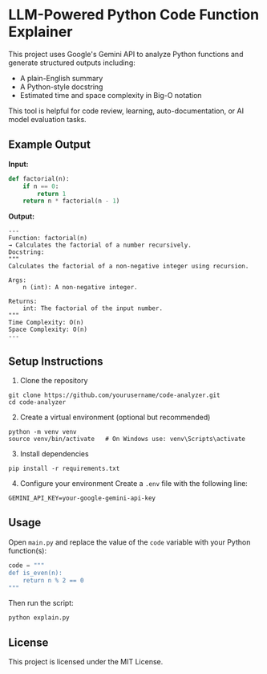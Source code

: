 # LLM-Powered Python Code Function Explainer

This project uses Google's Gemini API to analyze Python functions and generate structured outputs including:

- A plain-English summary
- A Python-style docstring
- Estimated time and space complexity in Big-O notation

This tool is helpful for code review, learning, auto-documentation, or AI model evaluation tasks.

## Example Output

**Input:**
```python
def factorial(n):
    if n == 0:
        return 1
    return n * factorial(n - 1)
```

**Output:**
```
---
Function: factorial(n)
→ Calculates the factorial of a number recursively.
Docstring:
"""
Calculates the factorial of a non-negative integer using recursion.

Args:
    n (int): A non-negative integer.

Returns:
    int: The factorial of the input number.
"""
Time Complexity: O(n)
Space Complexity: O(n)
---
```

## Setup Instructions

1. Clone the repository
```
git clone https://github.com/yourusername/code-analyzer.git
cd code-analyzer
```

2. Create a virtual environment (optional but recommended)
```
python -m venv venv
source venv/bin/activate   # On Windows use: venv\Scripts\activate
```

3. Install dependencies
```
pip install -r requirements.txt
```

4. Configure your environment
Create a `.env` file with the following line:
```
GEMINI_API_KEY=your-google-gemini-api-key
```

## Usage

Open `main.py` and replace the value of the `code` variable with your Python function(s):
```python
code = """
def is_even(n):
    return n % 2 == 0
"""
```

Then run the script:
```
python explain.py
```

## License

This project is licensed under the MIT License.

